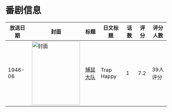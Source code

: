 # 番剧信息

|放送日期|封面|标题|日文标题|话数|评分|评分人数|
|---|---|---|---|---|---|---|
|1946-06|<img src="//lain.bgm.tv/pic/cover/c/b6/f7/262835_827HD.jpg" alt="封面" style="width:150px;height:200px;object-fit:cover;">|[捕鼠大队](https://bangumi.tv/subject/262835)|Trap Happy|1|7.2|39人评分|
